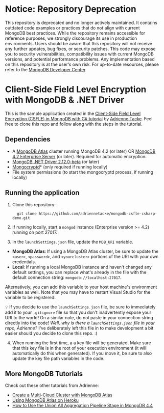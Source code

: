 # Notice: Repository Deprecation
This repository is deprecated and no longer actively maintained. It contains outdated code examples or practices that do not align with current MongoDB best practices. While the repository remains accessible for reference purposes, we strongly discourage its use in production environments.
Users should be aware that this repository will not receive any further updates, bug fixes, or security patches. This code may expose you to security vulnerabilities, compatibility issues with current MongoDB versions, and potential performance problems. Any implementation based on this repository is at the user's own risk.
For up-to-date resources, please refer to the [MongoDB Developer Center](https://mongodb.com/developer).


# Client-Side Field Level Encryption with MongoDB & .NET Driver

This is the sample application created in the [Client-Side Field Level Encryption (CSFLE) in MongoDB with C# tutorial](https://developer.mongodb.com/how-to/client-side-field-level-encryption-mongodb-csharp) by [Adrienne Tacke](https://twitter.com/adriennetacke). Feel free to clone this repo and follow along with the steps in the tutorial.

## Dependencies

* A [MongoDB Atlas](https://www.mongodb.com/cloud/atlas>) cluster running MongoDB 4.2 (or later) OR [MongoDB 4.2 Enterprise Server](https://www.mongodb.com/try/download/enterprise>) (or later). Required for automatic encryption.
* [MongoDB .NET Driver 2.12.0-beta](https://www.nuget.org/packages/MongoDB.Driver/2.12.0-beta1) (or later)
* [Mongocryptd](https://docs.mongodb.com/manual/reference/security-client-side-encryption-appendix/#installation)* (only required if running locally)
* File system permissions (to start the mongocryptd process, if running locally)

## Running the application

1. Clone this repository:

   ```
     git clone https://github.com/adriennetacke/mongodb-csfle-csharp-demo.git
   ```

2. If running locally, start a `mongod` instance (Enterprise version >= 4.2) running on port 27017.

3. In the `launchSettings.json` file, update the `MDB_URI` variable. 

- **MongoDB Atlas**: If using a MongoDB Atlas cluster, be sure to update the `<user>`, `<password>`, and `<yourcluster>` portions of the URI with your own credentials.
- **Local**: If running a local MongoDB instance and haven't changed any default settings, you can replace what's already in the file with the default connection string: ``mongodb://localhost:27017``.

Alternatively, you can add this variable to your host machine's environment variables as well. Note that you may have to restart Visual Studio for the variable to be registered.

💡 If you decide to use the `launchSettings.json` file, be sure to immediately add it to your `.gitignore` file so that you don't inadvertently expose your URI to the world! On a similar note, do not paste in your connection string directly into the code! *Well, why is there a `launchSettings.json` file in your repo, Adrienne?* I've deliberately left this file in to make development a bit easier should you decide to clone this repo. :) 

4. When running the first time, a a key file will be generated. Make sure that this key file is in the root of your execution environment (it will automatically do this when generated). If you move it, be sure to also update the key file path variables in the code.

## More MongoDB Tutorials

Check out these other tutorials from Adrienne:

- [Create a Multi-Cloud Cluster with MongoDB Atlas](https://developer.mongodb.com/how-to/setup-multi-cloud-cluster-mongodb-atlas/)
- [Using MongoDB Atlas on Heroku](https://developer.mongodb.com/how-to/use-atlas-on-heroku/)
- [How to Use the Union All Aggregation Pipeline Stage in MongoDB 4.4](https://developer.mongodb.com/how-to/use-union-all-aggregation-pipeline-stage/)

